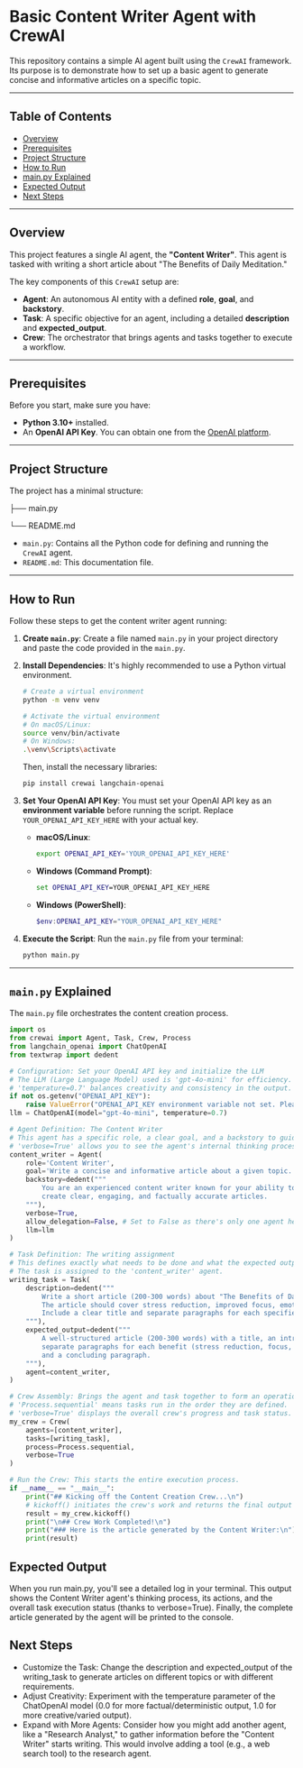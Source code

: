 # Basic Content Writer Agent with CrewAI

This repository contains a simple AI agent built using the `CrewAI` framework. Its purpose is to demonstrate how to set up a basic agent to generate concise and informative articles on a specific topic.

---

## Table of Contents

- [Overview](#overview)
- [Prerequisites](#prerequisites)
- [Project Structure](#project-structure)
- [How to Run](#how-to-run)
- [main.py Explained](#mainpy-explained)
- [Expected Output](#expected-output)
- [Next Steps](#next-steps)

---

## Overview

This project features a single AI agent, the **"Content Writer"**. This agent is tasked with writing a short article about "The Benefits of Daily Meditation."

The key components of this `CrewAI` setup are:

* **Agent**: An autonomous AI entity with a defined **role**, **goal**, and **backstory**.
* **Task**: A specific objective for an agent, including a detailed **description** and **expected\_output**.
* **Crew**: The orchestrator that brings agents and tasks together to execute a workflow.

---

## Prerequisites

Before you start, make sure you have:

* **Python 3.10+** installed.
* An **OpenAI API Key**. You can obtain one from the [OpenAI platform](https://platform.openai.com/account/api-keys).

---

## Project Structure

The project has a minimal structure:

├── main.py

└── README.md


* `main.py`: Contains all the Python code for defining and running the `CrewAI` agent.
* `README.md`: This documentation file.

---

## How to Run

Follow these steps to get the content writer agent running:

1.  **Create `main.py`**:
    Create a file named `main.py` in your project directory and paste the code provided in the `main.py`. 

2.  **Install Dependencies**:
    It's highly recommended to use a Python virtual environment.

    ```bash
    # Create a virtual environment
    python -m venv venv

    # Activate the virtual environment
    # On macOS/Linux:
    source venv/bin/activate
    # On Windows:
    .\venv\Scripts\activate
    ```

    Then, install the necessary libraries:

    ```bash
    pip install crewai langchain-openai
    ```

3.  **Set Your OpenAI API Key**:
    You must set your OpenAI API key as an **environment variable** before running the script. Replace `YOUR_OPENAI_API_KEY_HERE` with your actual key.

    * **macOS/Linux**:
        ```bash
        export OPENAI_API_KEY='YOUR_OPENAI_API_KEY_HERE'
        ```
    * **Windows (Command Prompt)**:
        ```cmd
        set OPENAI_API_KEY=YOUR_OPENAI_API_KEY_HERE
        ```
    * **Windows (PowerShell)**:
        ```powershell
        $env:OPENAI_API_KEY="YOUR_OPENAI_API_KEY_HERE"
        ```

4.  **Execute the Script**:
    Run the `main.py` file from your terminal:

    ```bash
    python main.py
    ```

---

## `main.py` Explained

The `main.py` file orchestrates the content creation process.

```python
import os
from crewai import Agent, Task, Crew, Process
from langchain_openai import ChatOpenAI
from textwrap import dedent

# Configuration: Set your OpenAI API key and initialize the LLM
# The LLM (Large Language Model) used is 'gpt-4o-mini' for efficiency.
# 'temperature=0.7' balances creativity and consistency in the output.
if not os.getenv("OPENAI_API_KEY"):
    raise ValueError("OPENAI_API_KEY environment variable not set. Please set it before running.")
llm = ChatOpenAI(model="gpt-4o-mini", temperature=0.7)

# Agent Definition: The Content Writer
# This agent has a specific role, a clear goal, and a backstory to guide its behavior.
# 'verbose=True' allows you to see the agent's internal thinking process during execution.
content_writer = Agent(
    role='Content Writer',
    goal='Write a concise and informative article about a given topic.',
    backstory=dedent("""
        You are an experienced content writer known for your ability to
        create clear, engaging, and factually accurate articles.
    """),
    verbose=True,
    allow_delegation=False, # Set to False as there's only one agent here
    llm=llm
)

# Task Definition: The writing assignment
# This defines exactly what needs to be done and what the expected output should look like.
# The task is assigned to the 'content_writer' agent.
writing_task = Task(
    description=dedent("""
        Write a short article (200-300 words) about "The Benefits of Daily Meditation".
        The article should cover stress reduction, improved focus, emotional regulation, and better sleep.
        Include a clear title and separate paragraphs for each specified benefit.
    """),
    expected_output=dedent("""
        A well-structured article (200-300 words) with a title, an introduction,
        separate paragraphs for each benefit (stress reduction, focus, emotional regulation, sleep),
        and a concluding paragraph.
    """),
    agent=content_writer,
)

# Crew Assembly: Brings the agent and task together to form an operational unit.
# 'Process.sequential' means tasks run in the order they are defined.
# 'verbose=True' displays the overall crew's progress and task status.
my_crew = Crew(
    agents=[content_writer],
    tasks=[writing_task],
    process=Process.sequential,
    verbose=True
)

# Run the Crew: This starts the entire execution process.
if __name__ == "__main__":
    print("## Kicking off the Content Creation Crew...\n")
    # kickoff() initiates the crew's work and returns the final output of the last task.
    result = my_crew.kickoff()
    print("\n## Crew Work Completed!\n")
    print("### Here is the article generated by the Content Writer:\n")
    print(result)

```

## Expected Output
When you run main.py, you'll see a detailed log in your terminal. This output shows the Content Writer agent's thinking process, its actions, and the overall task execution status (thanks to verbose=True). Finally, the complete article generated by the agent will be printed to the console.


## Next Steps
- Customize the Task: Change the description and expected_output of the writing_task to generate articles on different topics or with different requirements.
- Adjust Creativity: Experiment with the temperature parameter of the ChatOpenAI model (0.0 for more factual/deterministic output, 1.0 for more creative/varied output).
- Expand with More Agents: Consider how you might add another agent, like a "Research Analyst," to gather information before the "Content Writer" starts writing. This would involve adding a tool (e.g., a web search tool) to the research agent.